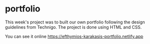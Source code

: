 # portfolio

This week's project was to built our own portfolio following the
design guidelines from Technigo. The project is done using HTML
and CSS.

You can see it online https://efthymios-karakasis-portfolio.netlify.app
